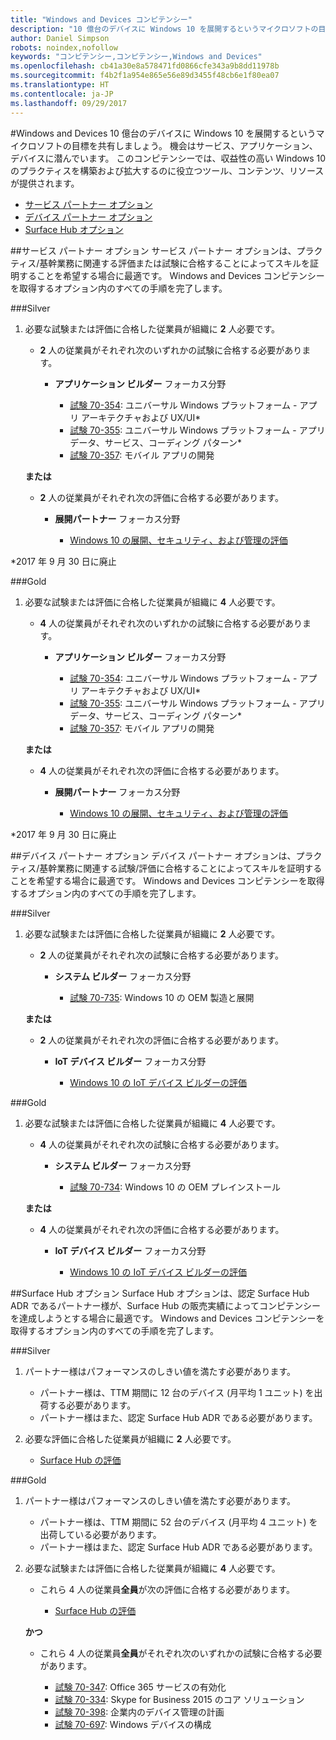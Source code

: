 ```yaml
---
title: "Windows and Devices コンピテンシー"
description: "10 億台のデバイスに Windows 10 を展開するというマイクロソフトの目標を共有しましょう。 機会はサービス、アプリケーション、デバイスに潜んでいます。 このコンピテンシーでは、収益性の高い Windows 10 のプラクティスを構築および拡大するのに役立つツール、コンテンツ、リソースが提供されます。"
author: Daniel Simpson
robots: noindex,nofollow
keywords: "コンピテンシー,コンピテンシー,Windows and Devices"
ms.openlocfilehash: cb41a30e8a578471fd0866cfe343a9b8dd11978b
ms.sourcegitcommit: f4b2f1a954e865e56e89d3455f48cb6e1f80ea07
ms.translationtype: HT
ms.contentlocale: ja-JP
ms.lasthandoff: 09/29/2017
---
```

#<a name="windows-and-devices"></a>Windows and Devices 
10 億台のデバイスに Windows 10 を展開するというマイクロソフトの目標を共有しましょう。 機会はサービス、アプリケーション、デバイスに潜んでいます。 このコンピテンシーでは、収益性の高い Windows 10 のプラクティスを構築および拡大するのに役立つツール、コンテンツ、リソースが提供されます。

- [サービス パートナー オプション](#service-partner-option)
- [デバイス パートナー オプション](#device-partner-option)
- [Surface Hub オプション](#surface-hub-option)

##<a name="service-partner-option"></a>サービス パートナー オプション
サービス パートナー オプションは、プラクティス/基幹業務に関連する評価または試験に合格することによってスキルを証明することを希望する場合に最適です。 Windows and Devices コンピテンシーを取得するオプション内のすべての手順を完了します。

###<a name="silver"></a>Silver
1. 必要な試験または評価に合格した従業員が組織に **2** 人必要です。

    - **2** 人の従業員がそれぞれ次のいずれかの試験に合格する必要があります。

        - **アプリケーション ビルダー** フォーカス分野

            - [試験 70-354](https://www.microsoft.com/en-us/learning/exam-70-354.aspx): ユニバーサル Windows プラットフォーム - アプリ アーキテクチャおよび UX/UI*
            - [試験 70-355](https://www.microsoft.com/en-us/learning/exam-70-355.aspx): ユニバーサル Windows プラットフォーム - アプリ データ、サービス、コーディング パターン*
            - [試験 70-357](https://www.microsoft.com/en-us/learning/exam-70-357.aspx): モバイル アプリの開発

    **または**

    - **2** 人の従業員がそれぞれ次の評価に合格する必要があります。

        - **展開パートナー** フォーカス分野

            - [Windows 10 の展開、セキュリティ、および管理の評価](https://partneruniversity.microsoft.com/?whr=uri:MicrosoftAccount&courseId=16022&scoId=eGcisv8BC_3806265419)

*2017 年 9 月 30 日に廃止

###<a name="gold"></a>Gold
1. 必要な試験または評価に合格した従業員が組織に **4** 人必要です。
    - **4** 人の従業員がそれぞれ次のいずれかの試験に合格する必要があります。
        - **アプリケーション ビルダー** フォーカス分野

            - [試験 70-354](https://www.microsoft.com/en-us/learning/exam-70-354.aspx): ユニバーサル Windows プラットフォーム - アプリ アーキテクチャおよび UX/UI*
            - [試験 70-355](https://www.microsoft.com/en-us/learning/exam-70-355.aspx): ユニバーサル Windows プラットフォーム - アプリ データ、サービス、コーディング パターン*
            - [試験 70-357](https://www.microsoft.com/en-us/learning/exam-70-357.aspx): モバイル アプリの開発

    **または**

    - **4** 人の従業員がそれぞれ次の評価に合格する必要があります。

        - **展開パートナー** フォーカス分野

            - [Windows 10 の展開、セキュリティ、および管理の評価](https://partneruniversity.microsoft.com/?whr=uri:MicrosoftAccount&courseId=16022&scoId=eGcisv8BC_3806265419)

*2017 年 9 月 30 日に廃止

##<a name="device-partner-option"></a>デバイス パートナー オプション
デバイス パートナー オプションは、プラクティス/基幹業務に関連する試験/評価に合格することによってスキルを証明することを希望する場合に最適です。 Windows and Devices コンピテンシーを取得するオプション内のすべての手順を完了します。

###<a name="silver"></a>Silver
1. 必要な試験または評価に合格した従業員が組織に **2** 人必要です。

    - **2** 人の従業員がそれぞれ次の試験に合格する必要があります。

        - **システム ビルダー** フォーカス分野

            - [試験 70-735](https://www.microsoft.com/en-us/learning/exam-70-735.aspx): Windows 10 の OEM 製造と展開

    **または**

    - **2** 人の従業員がそれぞれ次の評価に合格する必要があります。

        - **IoT デバイス ビルダー** フォーカス分野

            - [Windows 10 の IoT デバイス ビルダーの評価](https://partneruniversity.microsoft.com/?whr=uri:MicrosoftAccount&courseId=15887&scoId=mwJPK2B8B_9004778676)

###<a name="gold"></a>Gold
1. 必要な試験または評価に合格した従業員が組織に **4** 人必要です。

    - **4** 人の従業員がそれぞれ次の試験に合格する必要があります。

        - **システム ビルダー** フォーカス分野

            - [試験 70-734](https://www.microsoft.com/en-us/learning/exam-70-734.aspx): Windows 10 の OEM プレインストール

    **または**

    - **4** 人の従業員がそれぞれ次の評価に合格する必要があります。

        - **IoT デバイス ビルダー** フォーカス分野
        
            - [Windows 10 の IoT デバイス ビルダーの評価](https://partneruniversity.microsoft.com/?whr=uri:MicrosoftAccount&courseId=15887&scoId=mwJPK2B8B_9004778676)

##<a name="surface-hub-option"></a>Surface Hub オプション
Surface Hub オプションは、認定 Surface Hub ADR であるパートナー様が、Surface Hub の販売実績によってコンピテンシーを達成しようとする場合に最適です。 Windows and Devices コンピテンシーを取得するオプション内のすべての手順を完了します。

###<a name="silver"></a>Silver
1. パートナー様はパフォーマンスのしきい値を満たす必要があります。

    - パートナー様は、TTM 期間に 12 台のデバイス (月平均 1 ユニット) を出荷する必要があります。
    - パートナー様はまた、認定 Surface Hub ADR である必要があります。

2. 必要な評価に合格した従業員が組織に **2** 人必要です。

    - [Surface Hub の評価](https://PartnerUniversity.microsoft.com?whr=uri:MicrosoftAccount&courseId=16722&scoId=jcNMRQouC_5906265419)


###<a name="gold"></a>Gold
1. パートナー様はパフォーマンスのしきい値を満たす必要があります。

    - パートナー様は、TTM 期間に 52 台のデバイス (月平均 4 ユニット) を出荷している必要があります。
    - パートナー様はまた、認定 Surface Hub ADR である必要があります。

2. 必要な試験または評価に合格した従業員が組織に **4** 人必要です。

    - これら 4 人の従業員**全員**が次の評価に合格する必要があります。
    
        - [Surface Hub の評価](https://PartnerUniversity.microsoft.com?whr=uri:MicrosoftAccount&courseId=16722&scoId=jcNMRQouC_5906265419)
    
    **かつ**

    - これら 4 人の従業員**全員**がそれぞれ次のいずれかの試験に合格する必要があります。

        - [試験 70-347](https://www.microsoft.com/en-us/learning/exam-70-347.aspx): Office 365 サービスの有効化
        - [試験 70-334](https://www.microsoft.com/en-us/learning/exam-70-334.aspx): Skype for Business 2015 のコア ソリューション 
        - [試験 70-398](https://www.microsoft.com/en-us/learning/exam-70-398.aspx): 企業内のデバイス管理の計画
        - [試験 70-697](https://www.microsoft.com/en-us/learning/exam-70-697.aspx): Windows デバイスの構成 



      



 


